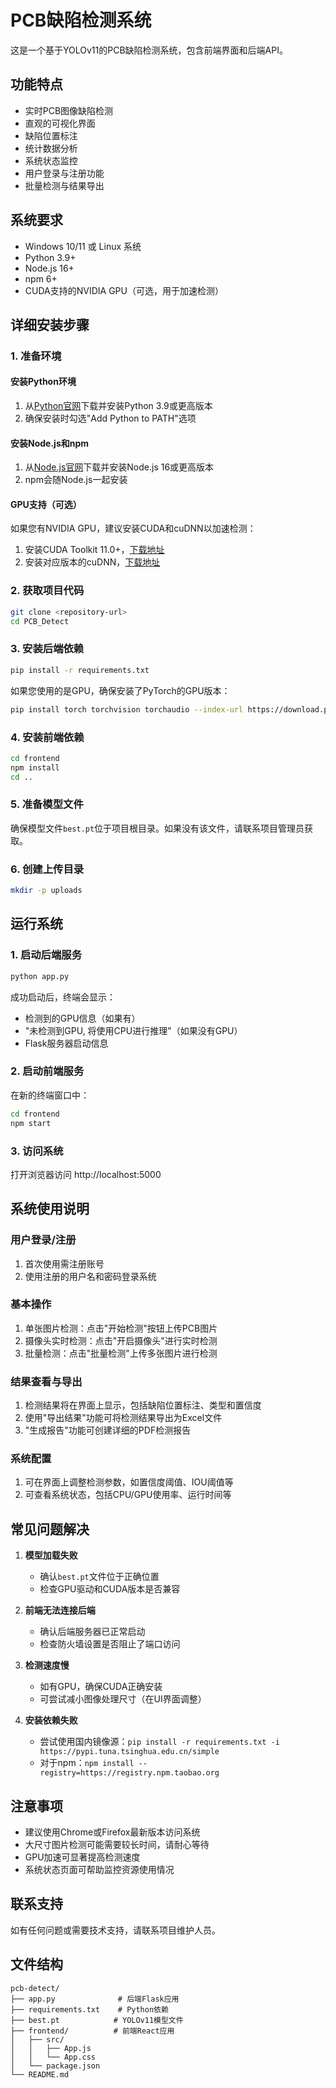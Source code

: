 # PCB缺陷检测系统

这是一个基于YOLOv11的PCB缺陷检测系统，包含前端界面和后端API。

## 功能特点

- 实时PCB图像缺陷检测
- 直观的可视化界面
- 缺陷位置标注
- 统计数据分析
- 系统状态监控
- 用户登录与注册功能
- 批量检测与结果导出

## 系统要求

- Windows 10/11 或 Linux 系统
- Python 3.9+ 
- Node.js 16+
- npm 6+
- CUDA支持的NVIDIA GPU（可选，用于加速检测）

## 详细安装步骤

### 1. 准备环境

#### 安装Python环境
1. 从[Python官网](https://www.python.org/downloads/)下载并安装Python 3.9或更高版本
2. 确保安装时勾选"Add Python to PATH"选项

#### 安装Node.js和npm
1. 从[Node.js官网](https://nodejs.org/)下载并安装Node.js 16或更高版本
2. npm会随Node.js一起安装

#### GPU支持（可选）
如果您有NVIDIA GPU，建议安装CUDA和cuDNN以加速检测：
1. 安装CUDA Toolkit 11.0+，[下载地址](https://developer.nvidia.com/cuda-downloads)
2. 安装对应版本的cuDNN，[下载地址](https://developer.nvidia.com/cudnn)

### 2. 获取项目代码

```bash
git clone <repository-url>
cd PCB_Detect
```

### 3. 安装后端依赖

```bash
pip install -r requirements.txt
```

如果您使用的是GPU，确保安装了PyTorch的GPU版本：
```bash
pip install torch torchvision torchaudio --index-url https://download.pytorch.org/whl/cu118
```

### 4. 安装前端依赖

```bash
cd frontend
npm install
cd ..
```

### 5. 准备模型文件

确保模型文件`best.pt`位于项目根目录。如果没有该文件，请联系项目管理员获取。

### 6. 创建上传目录

```bash
mkdir -p uploads
```

## 运行系统

### 1. 启动后端服务

```bash
python app.py
```

成功启动后，终端会显示：
- 检测到的GPU信息（如果有）
- "未检测到GPU, 将使用CPU进行推理"（如果没有GPU）
- Flask服务器启动信息

### 2. 启动前端服务

在新的终端窗口中：

```bash
cd frontend
npm start
```

### 3. 访问系统

打开浏览器访问 http://localhost:5000

## 系统使用说明

### 用户登录/注册
1. 首次使用需注册账号
2. 使用注册的用户名和密码登录系统

### 基本操作
1. 单张图片检测：点击"开始检测"按钮上传PCB图片
2. 摄像头实时检测：点击"开启摄像头"进行实时检测
3. 批量检测：点击"批量检测"上传多张图片进行检测

### 结果查看与导出
1. 检测结果将在界面上显示，包括缺陷位置标注、类型和置信度
2. 使用"导出结果"功能可将检测结果导出为Excel文件
3. "生成报告"功能可创建详细的PDF检测报告

### 系统配置
1. 可在界面上调整检测参数，如置信度阈值、IOU阈值等
2. 可查看系统状态，包括CPU/GPU使用率、运行时间等

## 常见问题解决

1. **模型加载失败**
   - 确认`best.pt`文件位于正确位置
   - 检查GPU驱动和CUDA版本是否兼容

2. **前端无法连接后端**
   - 确认后端服务器已正常启动
   - 检查防火墙设置是否阻止了端口访问

3. **检测速度慢**
   - 如有GPU，确保CUDA正确安装
   - 可尝试减小图像处理尺寸（在UI界面调整）

4. **安装依赖失败**
   - 尝试使用国内镜像源：`pip install -r requirements.txt -i https://pypi.tuna.tsinghua.edu.cn/simple`
   - 对于npm：`npm install --registry=https://registry.npm.taobao.org`

## 注意事项

- 建议使用Chrome或Firefox最新版本访问系统
- 大尺寸图片检测可能需要较长时间，请耐心等待
- GPU加速可显著提高检测速度
- 系统状态页面可帮助监控资源使用情况

## 联系支持

如有任何问题或需要技术支持，请联系项目维护人员。

## 文件结构

```
pcb-detect/
├── app.py              # 后端Flask应用
├── requirements.txt    # Python依赖
├── best.pt            # YOLOv11模型文件
├── frontend/          # 前端React应用
│   ├── src/
│   │   ├── App.js
│   │   └── App.css
│   └── package.json
└── README.md
``` 
